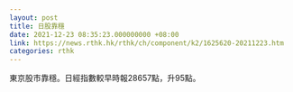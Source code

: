 ```yaml
---
layout: post
title: 日股靠穩
date: 2021-12-23 08:35:23.000000000 +08:00
link: https://news.rthk.hk/rthk/ch/component/k2/1625620-20211223.htm
categories: rthk
---
```


東京股市靠穩。日經指數較早時報28657點，升95點。
